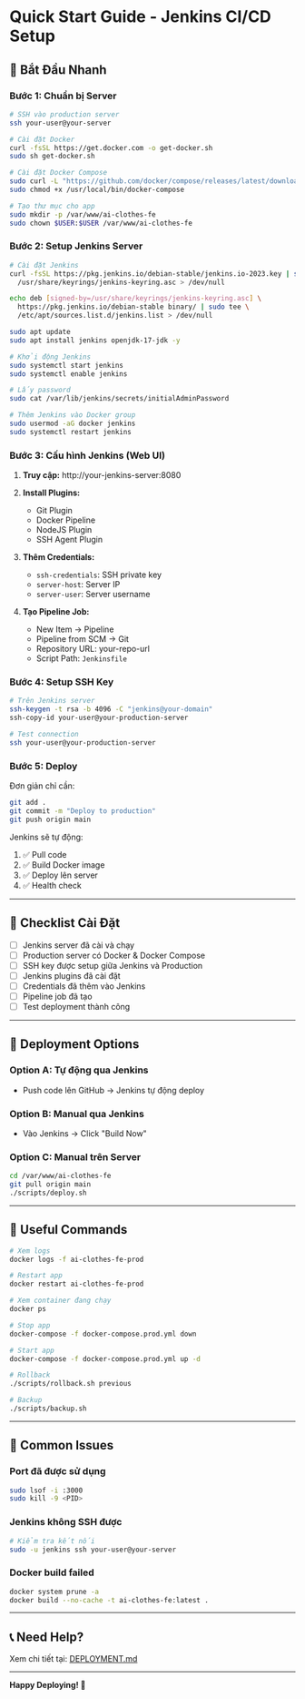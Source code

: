 # Quick Start Guide - Jenkins CI/CD Setup

## 🚀 Bắt Đầu Nhanh

### Bước 1: Chuẩn bị Server

```bash
# SSH vào production server
ssh your-user@your-server

# Cài đặt Docker
curl -fsSL https://get.docker.com -o get-docker.sh
sudo sh get-docker.sh

# Cài đặt Docker Compose
sudo curl -L "https://github.com/docker/compose/releases/latest/download/docker-compose-$(uname -s)-$(uname -m)" -o /usr/local/bin/docker-compose
sudo chmod +x /usr/local/bin/docker-compose

# Tạo thư mục cho app
sudo mkdir -p /var/www/ai-clothes-fe
sudo chown $USER:$USER /var/www/ai-clothes-fe
```

### Bước 2: Setup Jenkins Server

```bash
# Cài đặt Jenkins
curl -fsSL https://pkg.jenkins.io/debian-stable/jenkins.io-2023.key | sudo tee \
  /usr/share/keyrings/jenkins-keyring.asc > /dev/null

echo deb [signed-by=/usr/share/keyrings/jenkins-keyring.asc] \
  https://pkg.jenkins.io/debian-stable binary/ | sudo tee \
  /etc/apt/sources.list.d/jenkins.list > /dev/null

sudo apt update
sudo apt install jenkins openjdk-17-jdk -y

# Khởi động Jenkins
sudo systemctl start jenkins
sudo systemctl enable jenkins

# Lấy password
sudo cat /var/lib/jenkins/secrets/initialAdminPassword

# Thêm Jenkins vào Docker group
sudo usermod -aG docker jenkins
sudo systemctl restart jenkins
```

### Bước 3: Cấu hình Jenkins (Web UI)

1. **Truy cập:** http://your-jenkins-server:8080
2. **Install Plugins:**
   - Git Plugin
   - Docker Pipeline
   - NodeJS Plugin
   - SSH Agent Plugin

3. **Thêm Credentials:**
   - `ssh-credentials`: SSH private key
   - `server-host`: Server IP
   - `server-user`: Server username

4. **Tạo Pipeline Job:**
   - New Item → Pipeline
   - Pipeline from SCM → Git
   - Repository URL: your-repo-url
   - Script Path: `Jenkinsfile`

### Bước 4: Setup SSH Key

```bash
# Trên Jenkins server
ssh-keygen -t rsa -b 4096 -C "jenkins@your-domain"
ssh-copy-id your-user@your-production-server

# Test connection
ssh your-user@your-production-server
```

### Bước 5: Deploy

Đơn giản chỉ cần:
```bash
git add .
git commit -m "Deploy to production"
git push origin main
```

Jenkins sẽ tự động:
1. ✅ Pull code
2. ✅ Build Docker image
3. ✅ Deploy lên server
4. ✅ Health check

---

## 📝 Checklist Cài Đặt

- [ ] Jenkins server đã cài và chạy
- [ ] Production server có Docker & Docker Compose
- [ ] SSH key được setup giữa Jenkins và Production
- [ ] Jenkins plugins đã cài đặt
- [ ] Credentials đã thêm vào Jenkins
- [ ] Pipeline job đã tạo
- [ ] Test deployment thành công

---

## 🎯 Deployment Options

### Option A: Tự động qua Jenkins
- Push code lên GitHub → Jenkins tự động deploy

### Option B: Manual qua Jenkins
- Vào Jenkins → Click "Build Now"

### Option C: Manual trên Server
```bash
cd /var/www/ai-clothes-fe
git pull origin main
./scripts/deploy.sh
```

---

## 🔧 Useful Commands

```bash
# Xem logs
docker logs -f ai-clothes-fe-prod

# Restart app
docker restart ai-clothes-fe-prod

# Xem container đang chạy
docker ps

# Stop app
docker-compose -f docker-compose.prod.yml down

# Start app
docker-compose -f docker-compose.prod.yml up -d

# Rollback
./scripts/rollback.sh previous

# Backup
./scripts/backup.sh
```

---

## 🐛 Common Issues

### Port đã được sử dụng
```bash
sudo lsof -i :3000
sudo kill -9 <PID>
```

### Jenkins không SSH được
```bash
# Kiểm tra kết nối
sudo -u jenkins ssh your-user@your-server
```

### Docker build failed
```bash
docker system prune -a
docker build --no-cache -t ai-clothes-fe:latest .
```

---

## 📞 Need Help?

Xem chi tiết tại: [DEPLOYMENT.md](./DEPLOYMENT.md)

---

**Happy Deploying! 🚀**
